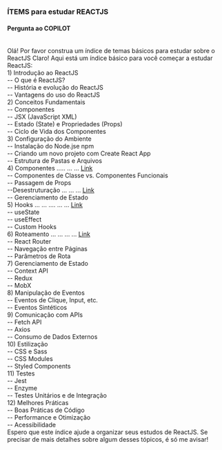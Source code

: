 ### ÍTEMS para estudar REACTJS 


#### Pergunta ao COPILOT

<br>
Olá! Por favor construa um índice de temas básicos para estudar sobre o ReactJS
Claro! Aqui está um índice básico para você começar a estudar ReactJS:
<br>
1) Introdução ao ReactJS
<br>
-- O que é ReactJS?
<br>
-- História e evolução do ReactJS
<br>
-- Vantagens do uso do ReactJS
<br>
2) Conceitos Fundamentais
<br>
-- Componentes
<br>
-- JSX (JavaScript XML)
<br>
-- Estado (State) e Propriedades (Props)
<br>
-- Ciclo de Vida dos Componentes
<br>
3) Configuração do Ambiente
<br>
-- Instalação do Node.jse npm
<br>
-- Criando um novo projeto com Create React App
<br>
-- Estrutura de Pastas e Arquivos
<br>
4) Componentes ..... ... ... <a href="https://github.com/Xaobin/CoursesLearn/blob/main/All/React/React-Componentes.md">Link</a>
<br>
-- Componentes de Classe vs. Componentes Funcionais
<br>
-- Passagem de Props
<br>
--Desestruturação ... ... ... <a href="https://github.com/Xaobin/CoursesLearn/blob/main/All/React/React-Desestrutura.md">Link</a>
<br>
-- Gerenciamento de Estado
<br>
5) Hooks ... ... .... ... ... <a href="https://github.com/Xaobin/CoursesLearn/blob/main/All/React/React-Hooks.md">Link</a>
<br>
-- useState
<br>
-- useEffect
<br>
-- Custom Hooks
<br>
6) Roteamento ... ... ... ... <a href="https://github.com/Xaobin/CoursesLearn/blob/main/All/React/React-Roteamento.md">Link</a>
<br>
-- React Router
<br>
-- Navegação entre Páginas
<br>
-- Parâmetros de Rota
<br>
7) Gerenciamento de Estado
<br>
-- Context API
<br>
-- Redux
<br>
-- MobX
<br>
8) Manipulação de Eventos
<br>
-- Eventos de Clique, Input, etc.
<br>
-- Eventos Sintéticos
<br>
9) Comunicação com APIs
<br>
-- Fetch API
<br>
-- Axios
<br>
-- Consumo de Dados Externos
<br>
10) Estilização
<br>
-- CSS e Sass
<br>
-- CSS Modules
<br>
-- Styled Components
<br>
11) Testes
<br>
-- Jest
<br>
-- Enzyme
<br>
-- Testes Unitários e de Integração
<br>
12) Melhores Práticas
<br>
-- Boas Práticas de Código
<br>
-- Performance e Otimização
<br>
-- Acessibilidade
<br>
Espero que este índice ajude a organizar seus estudos de ReactJS. Se precisar de mais detalhes sobre algum desses tópicos, é só me avisar!